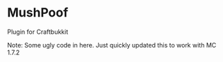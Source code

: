 MushPoof
========

Plugin for Craftbukkit

Note: Some ugly code in here. Just quickly updated this to work with MC 1.7.2
